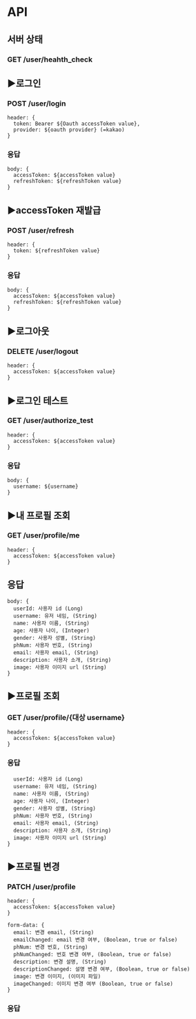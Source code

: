 
# API 

## 서버 상태 
### GET /user/heahth_check


## ▶로그인
### POST /user/login
```
header: {  
  token: Bearer ${Oauth accessToken value},
  provider: ${oauth provider} (=kakao)     
}      
```

### 응답
```
body: {  
  accessToken: ${accessToken value}
  refreshToken: ${refreshToken value}
}
```


## ▶accessToken 재발급 
### POST /user/refresh
```
header: {
  token: ${refreshToken value}
}
```

### 응답
```
body: {  
  accessToken: ${accessToken value}
  refreshToken: ${refreshToken value}
}
```


## ▶로그아웃
### DELETE /user/logout
```
header: {
  accessToken: ${accessToken value}
}
```


## ▶로그인 테스트 
### GET /user/authorize_test
```
header: {
  accessToken: ${accessToken value}
}
```

### 응답
```
body: {  
  username: ${username}
}
```


## ▶내 프로필 조회
### GET /user/profile/me
```
header: {
  accessToken: ${accessToken value}
}
```

## 응답
```
body: {
  userId: 사용자 id (Long)
  username: 유저 네임, (String)
  name: 사용자 이름, (String)
  age: 사용자 나이, (Integer)
  gender: 사용자 성별, (String)
  phNum: 사용자 번호, (String)
  email: 사용자 email, (String)
  description: 사용자 소개, (String)
  image: 사용자 이미지 url (String)
}
```


## ▶프로필 조회
### GET /user/profile/{대상 username}
```
header: {
  accessToken: ${accessToken value}
}
```

### 응답
```
  userId: 사용자 id (Long)
  username: 유저 네임, (String)
  name: 사용자 이름, (String)
  age: 사용자 나이, (Integer)
  gender: 사용자 성별, (String)
  phNum: 사용자 번호, (String)
  email: 사용자 email, (String)
  description: 사용자 소개, (String)
  image: 사용자 이미지 url (String)
}
```


## ▶프로필 변경
### PATCH /user/profile
```
header: {
  accessToken: ${accessToken value}
}

form-data: {
  email: 변경 email, (String)
  emailChanged: email 변경 여부, (Boolean, true or false) 
  phNum: 변경 번호, (String)
  phNumChanged: 번호 변경 여부, (Boolean, true or false) 
  description: 변경 설명, (String)
  descriptionChanged: 설명 변경 여부, (Boolean, true or false) 
  image: 변경 이미지, (이미지 파일)
  imageChanged: 이미지 변경 여부 (Boolean, true or false) 
}
```

### 응답
